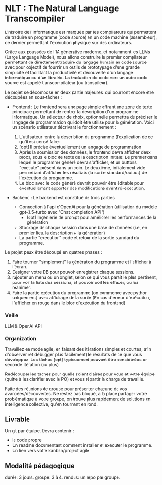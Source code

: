 # NLT : The Natural Language Transcompiler

L'histoire de l'informatique est marquée par les compilateurs qui permettent de traduire un programme (code source) en un code machine (assembleur), ce dernier permettant l'exécution physique sur des ordinateurs.

Grâce aux poussées de l'IA générative moderne, et notamment les LLMs (Large Language Model), nous allons construire le premier compilateur permettant de directement traduire du langage humain en code source, avec pour objectif de fournir un outils de prototypage d'une grande simplicité et facilitant la productivité et découverte d'un langage informatique ou d'un librairie. La traduction de code vers un autre code source est appelé transcompilateur (ou transpileur).

Le projet se décompose en deux partie majeures, qui pourront encore être découpées en sous-tâches : 

- Frontend : Le frontend sera une page simple offrant une zone de texte principale permettant de rentrer la description d'un programme informatique. Un sélecteur de choix, optionnelle permettra de préciser le langage de programmation qui doit être utilisé pour la génération. Voici un scénario utilisateur décrivant le fonctionnement :
    1. L'utilisateur rentre la description du programme (l'explication de ce qu'il est censé faire)
    2. [opt] Il précise éventuellement un langage de programmation
    3. Après la soumission des données, le frontend devra afficher deux blocs, sous le bloc de texte de la description initiale: Le premier dans lequel le programme généré devra s'afficher, et un buttons "execute" présent dans un coin. Le deuxième, initialement vide permettant d'afficher les résultats (la sortie standard/output) de l'exécution du programme.
    4. Le bloc avec le code généré devrait pouvoir être éditable pour éventuellement apporter des modifications avant ré-execution.

- Backend : Le backend est constitué de trois parties
    - Connection à l'api d'OpenAi pour la génération (utilisation du modèle gpt-3.5-turbo avec "Chat completion API")
        - [opt] Ingénierie de prompt pour améliorer les performances de la génération
    - Stockage de chaque session dans une base de données (i.e, en premier lieu, la description + la génération)
    - La partie "execution" code et retour de la sortie standard du programme.



Le projet peux être découpé en quatres phases :

1. Faire tourner "simplement" la génération du programme et l'afficher à l'écran.
2. Designer votre DB pour pouvoir enregistrer chaque sessions.
3. rajouter un menu ou un onglet, selon ce qui vous parait le plus pertinent, pour voir la liste des sessions, et pouvoir soit les effacer, ou les réanimer.
4. Faire la partie exécution du programme (on commence avec python uniquement) avec affichage de la sortie (En cas d'erreur d'exécution, l"afficher  en rouge dans le bloc d'exécution du frontend)


### Veille

LLM & OpenAi API



### Organization

Travaillez en mode agile, en faisant des itérations simples et courtes, afin d'observer (et débugger plus facilement) le résultats de ce que vous développez. Les tâches [opt] typiquement peuvent être considérées en seconde itération (ou plus).  

Redécouper les taches pour quelle soient claires pour vous et votre équipe (quitte à les clarifier avec le PO) et vous répartir la charge de travaille.   

Faite des réunions de groupe pour présenter chacune de vos avancées/découvertes. Ne restez pas bloqué, a la place partager votre problématique à votre groupe, on trouve plus rapidement de solutions en intelligence collective, qu'en tournant en rond.  
 


## Livrable

Un git par équipe. Devra contenir : 
- le code propre
- Un readme documentant comment installer et executer le programme.
- Un lien vers votre kanban/project agile

## Modalité pédagogique

durée: 3 jours.
groupe: 3 à 4.
rendus: un repo par groupe.
